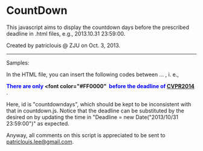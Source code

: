 CountDown
=========
This javascript aims to display the countdown days before the prescribed deadline in .html files, e.g., 2013.10.31 23:59:00.

Created by patriclouis @ ZJU on Oct. 3, 2013.

********************
Samples:

In the HTML file, you can insert the following codes between <body> ... </body>, i. e.,

<b><font color="#0000FF">There are only </font><font color="#FF0000"<span id="countdowndays" style="align: center"></span>
</font>&nbsp;<font color="#0000FF">before the deadline of <a href="http://www.pamitc.org/cvpr14/" target="_blank">CVPR2014
</a></font></b>.<br>

<script type="text/javascript" src="js/countdown.js"></script>

Here, id is "countdowndays", which should be kept to be inconsistent with that in countdown.js. Notice that the deadline 
can be substituted by the desired on by updating the time in "Deadline = new Date("2013/10/31 23:59:00")" as expected.

Anyway, all comments on this script is appreciated to be sent to patriclouis.lee@gmail.com. 



